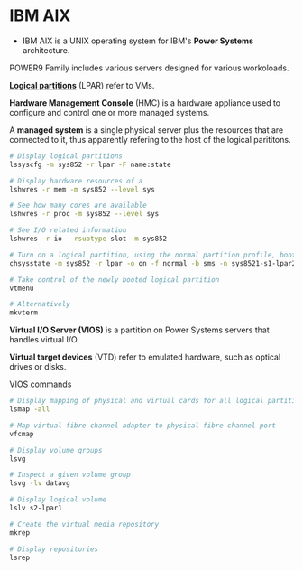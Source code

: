 # IBM AIX

- IBM AIX is a UNIX operating system for IBM's **Power Systems** architecture.

POWER9 Family includes various servers designed for various workoloads.

[**Logical partitions**](https://www.ibm.com/docs/en/power8?topic=partitioning-logical-partition-overview) (LPAR) refer to VMs.

**Hardware Management Console** (HMC) is a hardware appliance used to configure and control one or more managed systems.

A **managed system** is a single physical server plus the resources that are connected to it, thus apparently refering to the host of the logical parititons.

```sh
# Display logical partitions
lssyscfg -m sys852 -r lpar -F name:state

# Display hardware resources of a 
lshwres -r mem -m sys852 --level sys

# See how many cores are available
lshwres -r proc -m sys852 --level sys

# See I/O related information
lshwres -r io --rsubtype slot -m sys852

# Turn on a logical partition, using the normal partition profile, booting into SMS menu
chsysstate -m sys852 -r lpar -o on -f normal -b sms -n sys8521-s1-lpar2

# Take control of the newly booted logical partition
vtmenu

# Alternatively 
mkvterm
```

**Virtual I/O Server (VIOS)** is a partition on Power Systems servers that handles virtual I/O.

**Virtual target devices** (VTD) refer to emulated hardware, such as optical drives or disks.

[VIOS commands](https://www.ibm.com/docs/en/power7?topic=commands-alphabetical-list)


```sh title="VIOS"
# Display mapping of physical and virtual cards for all logical partitions
lsmap -all

# Map virtual fibre channel adapter to physical fibre channel port
vfcmap

# Display volume groups
lsvg

# Inspect a given volume group
lsvg -lv datavg

# Display logical volume
lslv s2-lpar1

# Create the virtual media repository
mkrep

# Display repositories
lsrep
```
